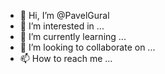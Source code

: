 - 👋 Hi, I’m @PavelGural
- 👀 I’m interested in ...
- 🌱 I’m currently learning ...
- 💞️ I’m looking to collaborate on ...
- 📫 How to reach me ...

<!---
PavelGural/PavelGural is a ✨ special ✨ repository because its `README.md` (this file) appears on your GitHub profile.
You can click the Preview link to take a look at your changes.
--->
